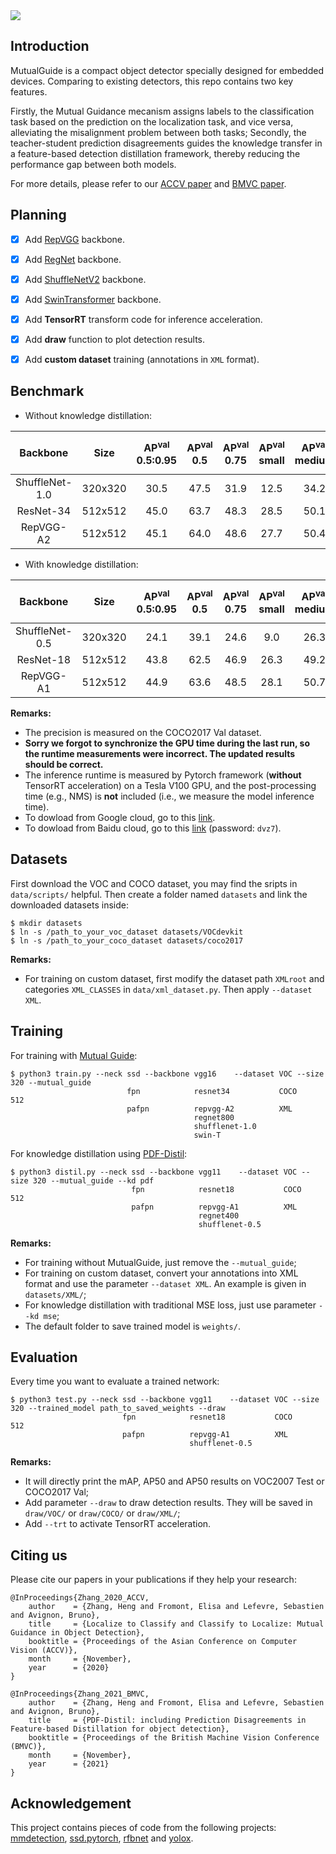 <img align="center" src="https://github.com/zhangheng19931123/MutualGuide/blob/master/doc/mg.svg">

## Introduction
MutualGuide is a compact object detector specially designed for embedded devices. Comparing to existing detectors, this repo contains two key features. 

Firstly, the Mutual Guidance mecanism assigns labels to the classification task based on the prediction on the localization task, and vice versa, alleviating the misalignment problem between both tasks; Secondly, the teacher-student prediction disagreements guides the knowledge transfer in a feature-based detection distillation framework, thereby reducing the performance gap between both models.

For more details, please refer to our [ACCV paper](https://openaccess.thecvf.com/content/ACCV2020/html/Zhang_Localize_to_Classify_and_Classify_to_Localize_Mutual_Guidance_in_ACCV_2020_paper.html) and [BMVC paper](https://www.bmvc2021.com/).

## Planning
- [x] Add [RepVGG](https://arxiv.org/abs/2101.03697) backbone.
- [x] Add [RegNet](https://arxiv.org/abs/2003.13678) backbone.
- [x] Add [ShuffleNetV2](https://arxiv.org/abs/1807.11164) backbone.
- [x] Add [SwinTransformer](https://arxiv.org/abs/2103.14030) backbone.
- [x] Add **TensorRT** transform code for inference acceleration.
- [x] Add **draw** function to plot detection results.
- [x] Add **custom dataset** training (annotations in `XML` format).


## Benchmark

- Without knowledge distillation:


| **Backbone** | **Size** | **AP<sup>val**<br>0.5:0.95 | **AP<sup>val**<br>0.5 | **AP<sup>val**<br>0.75 | **AP<sup>val**<br>small | **AP<sup>val**<br>medium | **AP<sup>val**<br>large | Params<br>(M) |FLOPs<br>(G)| **Speed V100**<br>(ms) |
|:------------:|:--------:|:--------------------------:|:---------------------:|:----------------------:|:-----------------------:|:------------------------:|:-----------------------:|:-------------:|:----------:|:----------------------:|
| ShuffleNet-1.0 | 320x320      | 30.5 | 47.5 | 31.9 | 12.5 | 34.2 | 46.0 |  1.88 |   1.53 |  8 |
| ResNet-34      | 512x512      | 45.0 | 63.7 | 48.3 | 28.5 | 50.1 | 59.7 | 45.6  |  99.72 | 16 |
| RepVGG-A2      | 512x512      | 45.1 | 64.0 | 48.6 | 27.7 | 50.4 | 59.0 | 48.9  | 132.23 | 18 |



- With knowledge distillation:

| **Backbone** | **Size** | **AP<sup>val**<br>0.5:0.95 | **AP<sup>val**<br>0.5 | **AP<sup>val**<br>0.75 | **AP<sup>val**<br>small | **AP<sup>val**<br>medium | **AP<sup>val**<br>large | Params<br>(M) |FLOPs<br>(G)| **Speed V100**<br>(ms) |
|:------------:|:--------:|:--------------------------:|:---------------------:|:----------------------:|:-----------------------:|:------------------------:|:-----------------------:|:-------------:|:----------:|:----------------------:|
| ShuffleNet-0.5 | 320x320      | 24.1 | 39.1 | 24.6 | 9.0  | 26.3 | 36.9 |  1.16 |  0.73 |  7 |
| ResNet-18      | 512x512      | 43.8 | 62.5 | 46.9 | 26.3 | 49.2 | 58.4 | 35.49 | 60.99 | 12 |
| RepVGG-A1      | 512x512      | 44.9 | 63.6 | 48.5 | 28.1 | 50.7 | 58.4 | 36.22 | 74.5  | 12 |


**Remarks:**

- The precision is measured on the COCO2017 Val dataset. 
- **Sorry we forgot to synchronize the GPU time during the last run, so the runtime measurements were incorrect. The updated results should be correct.**
- The inference runtime is measured by Pytorch framework (**without** TensorRT acceleration) on a Tesla V100 GPU, and the post-processing time (e.g., NMS) is **not** included (i.e., we measure the model inference time).
- To dowload from Google cloud, go to this [link](https://drive.google.com/drive/folders/1ZNfhY1Znvg7BBZV6qCTM3DCQLjTt7mgM?usp=sharing).
- To dowload from Baidu cloud, go to this [link](https://pan.baidu.com/s/1G9KbNmbwteiE4a2yb-JiXg) (password: `dvz7`).



## Datasets

First download the VOC and COCO dataset, you may find the sripts in `data/scripts/` helpful.
Then create a folder named `datasets` and link the downloaded datasets inside:

```Shell
$ mkdir datasets
$ ln -s /path_to_your_voc_dataset datasets/VOCdevkit
$ ln -s /path_to_your_coco_dataset datasets/coco2017
```
**Remarks:**

- For training on custom dataset, first modify the dataset path `XMLroot` and categories `XML_CLASSES` in `data/xml_dataset.py`. Then apply `--dataset XML`.

## Training

For training with [Mutual Guide](https://openaccess.thecvf.com/content/ACCV2020/html/Zhang_Localize_to_Classify_and_Classify_to_Localize_Mutual_Guidance_in_ACCV_2020_paper.html):
```Shell
$ python3 train.py --neck ssd --backbone vgg16    --dataset VOC --size 320 --mutual_guide
                          fpn            resnet34           COCO       512
                          pafpn          repvgg-A2          XML
                                         regnet800
                                         shufflenet-1.0
                                         swin-T
```

For knowledge distillation using [PDF-Distil](https://www.bmvc2021.com/):
```Shell
$ python3 distil.py --neck ssd --backbone vgg11    --dataset VOC --size 320 --mutual_guide --kd pdf
                           fpn            resnet18           COCO       512
                           pafpn          repvgg-A1          XML
                                          regnet400
                                          shufflenet-0.5
```

**Remarks:**

- For training without MutualGuide, just remove the `--mutual_guide`;
- For training on custom dataset, convert your annotations into XML format and use the parameter `--dataset XML`. An example is given in `datasets/XML/`;
- For knowledge distillation with traditional MSE loss, just use parameter `--kd mse`;
- The default folder to save trained model is `weights/`.

## Evaluation

Every time you want to evaluate a trained network:
```Shell
$ python3 test.py --neck ssd --backbone vgg11    --dataset VOC --size 320 --trained_model path_to_saved_weights --draw
                         fpn            resnet18           COCO       512
                         pafpn          repvgg-A1          XML
                                        shufflenet-0.5
```

**Remarks:**

- It will directly print the mAP, AP50 and AP50 results on VOC2007 Test or COCO2017 Val;
- Add parameter `--draw` to draw detection results. They will be saved in `draw/VOC/` or `draw/COCO/` or `draw/XML/`;
- Add `--trt` to activate TensorRT acceleration.

## Citing us

Please cite our papers in your publications if they help your research:

    @InProceedings{Zhang_2020_ACCV,
        author    = {Zhang, Heng and Fromont, Elisa and Lefevre, Sebastien and Avignon, Bruno},
        title     = {Localize to Classify and Classify to Localize: Mutual Guidance in Object Detection},
        booktitle = {Proceedings of the Asian Conference on Computer Vision (ACCV)},
        month     = {November},
        year      = {2020}
    }

    @InProceedings{Zhang_2021_BMVC,
        author    = {Zhang, Heng and Fromont, Elisa and Lefevre, Sebastien and Avignon, Bruno},
        title     = {PDF-Distil: including Prediction Disagreements in Feature-based Distillation for object detection},
        booktitle = {Proceedings of the British Machine Vision Conference (BMVC)},
        month     = {November},
        year      = {2021}
    }

## Acknowledgement

This project contains pieces of code from the following projects: [mmdetection](https://github.com/open-mmlab/mmdetection), [ssd.pytorch](https://github.com/amdegroot/ssd.pytorch), [rfbnet](https://github.com/ruinmessi/RFBNet) and [yolox](https://github.com/Megvii-BaseDetection/YOLOX).
